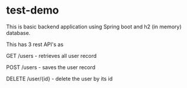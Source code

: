 # test-demo

This is basic backend application using Spring boot and h2 (in memory) database.

This has 3 rest API's as

GET /users - retrieves all user record

POST /users - saves the user record

DELETE /user/{id} - delete the user by its id
